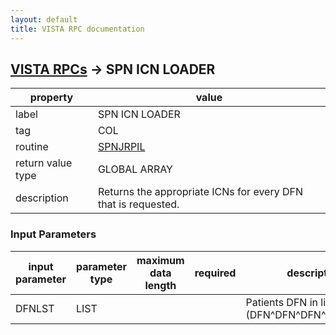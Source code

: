 ```yaml
---
layout: default
title: VISTA RPC documentation
---
```




## [VISTA RPCs](TableOfContent.md) &#8594; SPN ICN LOADER 

 property | value 
--- | --- 
 label | SPN ICN LOADER
 tag | COL
 routine | [SPNJRPIL](http://code.osehra.org/dox/Routine_SPNJRPIL_source.html)
 return value type | GLOBAL ARRAY
 description | Returns the appropriate ICNs for every DFN that is requested. 

### Input Parameters

| input parameter | parameter type | maximum data length | required | description | 
| --- | --- | --- | --- | --- | 
| DFNLST | LIST |  |  | Patients DFN in list format (DFN^DFN^DFN^DFN^DFN...) | 
